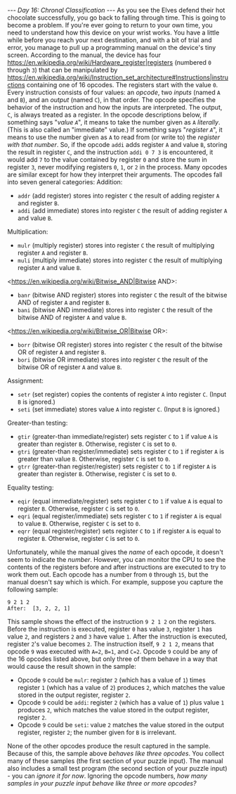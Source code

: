 *--- Day 16: Chronal Classification ---*
As you see the Elves defend their hot chocolate successfully, you go back to falling through time. This is going to become a problem.
If you're ever going to return to your own time, you need to understand how this device on your wrist works. You have a little while before you reach your next destination, and with a bit of trial and error, you manage to pull up a programming manual on the device's tiny screen.
According to the manual, the device has four <https://en.wikipedia.org/wiki/Hardware_register|registers> (numbered `0` through `3`) that can be manipulated by <https://en.wikipedia.org/wiki/Instruction_set_architecture#Instructions|instructions> containing one of 16 opcodes. The registers start with the value `0`.
Every instruction consists of four values: an *opcode*, two *inputs* (named `A` and `B`), and an *output* (named `C`), in that order. The opcode specifies the behavior of the instruction and how the inputs are interpreted. The output, `C`, is always treated as a register.
In the opcode descriptions below, if something says "*value `A`*", it means to take the number given as `A` *literally*. (This is also called an "immediate" value.) If something says "*register `A`*", it means to use the number given as `A` to read from (or write to) the *register with that number*. So, if the opcode `addi` adds register `A` and value `B`, storing the result in register `C`, and the instruction `addi 0 7 3` is encountered, it would add `7` to the value contained by register `0` and store the sum in register `3`, never modifying registers `0`, `1`, or `2` in the process.
Many opcodes are similar except for how they interpret their arguments. The opcodes fall into seven general categories:
Addition:

- `addr` (add register) stores into register `C` the result of adding register `A` and register `B`.
- `addi` (add immediate) stores into register `C` the result of adding register `A` and value `B`.

Multiplication:

- `mulr` (multiply register) stores into register `C` the result of multiplying register `A` and register `B`.
- `muli` (multiply immediate) stores into register `C` the result of multiplying register `A` and value `B`.

<https://en.wikipedia.org/wiki/Bitwise_AND|Bitwise AND>:

- `banr` (bitwise AND register) stores into register `C` the result of the bitwise AND of register `A` and register `B`.
- `bani` (bitwise AND immediate) stores into register `C` the result of the bitwise AND of register `A` and value `B`.

<https://en.wikipedia.org/wiki/Bitwise_OR|Bitwise OR>:

- `borr` (bitwise OR register) stores into register `C` the result of the bitwise OR of register `A` and register `B`.
- `bori` (bitwise OR immediate) stores into register `C` the result of the bitwise OR of register `A` and value `B`.

Assignment:

- `setr` (set register) copies the contents of register `A` into register `C`. (Input `B` is ignored.)
- `seti` (set immediate) stores value `A` into register `C`. (Input `B` is ignored.)

Greater-than testing:

- `gtir` (greater-than immediate/register) sets register `C` to `1` if value `A` is greater than register `B`. Otherwise, register `C` is set to `0`.
- `gtri` (greater-than register/immediate) sets register `C` to `1` if register `A` is greater than value `B`. Otherwise, register `C` is set to `0`.
- `gtrr` (greater-than register/register) sets register `C` to `1` if register `A` is greater than register `B`. Otherwise, register `C` is set to `0`.

Equality testing:

- `eqir` (equal immediate/register) sets register `C` to `1` if value `A` is equal to register `B`. Otherwise, register `C` is set to `0`.
- `eqri` (equal register/immediate) sets register `C` to `1` if register `A` is equal to value `B`. Otherwise, register `C` is set to `0`.
- `eqrr` (equal register/register) sets register `C` to `1` if register `A` is equal to register `B`. Otherwise, register `C` is set to `0`.

Unfortunately, while the manual gives the *name* of each opcode, it doesn't seem to indicate the *number*. However, you can monitor the CPU to see the contents of the registers before and after instructions are executed to try to work them out.  Each opcode has a number from `0` through `15`, but the manual doesn't say which is which. For example, suppose you capture the following sample:
```Before: [3, 2, 1, 1]
9 2 1 2
After:  [3, 2, 2, 1]
```
This sample shows the effect of the instruction `9 2 1 2` on the registers. Before the instruction is executed, register `0` has value `3`, register `1` has value `2`, and registers `2` and `3` have value `1`. After the instruction is executed, register `2`'s value becomes `2`.
The instruction itself, `9 2 1 2`, means that opcode `9` was executed with `A=2`, `B=1`, and `C=2`. Opcode `9` could be any of the 16 opcodes listed above, but only three of them behave in a way that would cause the result shown in the sample:

- Opcode `9` could be `mulr`: register `2` (which has a value of `1`) times register `1` (which has a value of `2`) produces `2`, which matches the value stored in the output register, register `2`.
- Opcode `9` could be `addi`: register `2` (which has a value of `1`) plus value `1` produces `2`, which matches the value stored in the output register, register `2`.
- Opcode `9` could be `seti`: value `2` matches the value stored in the output register, register `2`; the number given for `B` is irrelevant.

None of the other opcodes produce the result captured in the sample. Because of this, the sample above *behaves like three opcodes*.
You collect many of these samples (the first section of your puzzle input). The manual also includes a small test program (the second section of your puzzle input) - you can *ignore it for now*.
Ignoring the opcode numbers, *how many samples in your puzzle input behave like three or more opcodes?*
